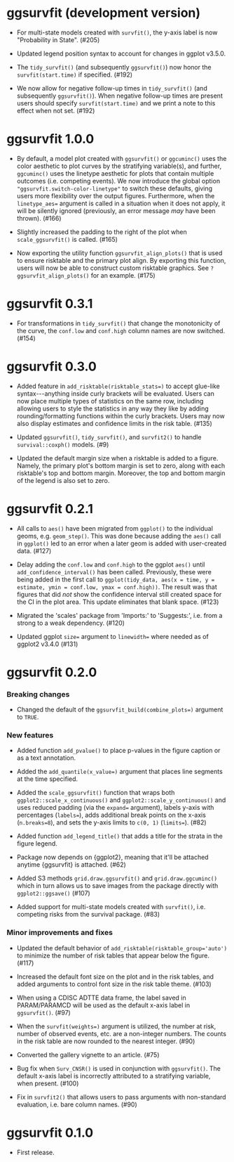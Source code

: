 # ggsurvfit (development version)

* For multi-state models created with `survfit()`, the y-axis label is now "Probability in State". (#205)

* Updated legend position syntax to account for changes in ggplot v3.5.0.

* The `tidy_survfit()` (and subsequently `ggsurvfit()`) now honor the `survfit(start.time)` if specified. (#192)

* We now allow for negative follow-up times in `tidy_survfit()` (and subsequently `ggsurvfit()`). When negative follow-up times are present users should specify `survfit(start.time)` and we print a note to this effect when not set. (#192) 

# ggsurvfit 1.0.0

* By default, a model plot created with `ggsurvfit()` or `ggcuminc()` uses the color aesthetic to plot curves by the stratifying variable(s), and further, `ggcuminc()` uses the linetype aesthetic for plots that contain multiple outcomes (i.e. competing events). We now introduce the global option `"ggsurvfit.switch-color-linetype"` to switch these defaults, giving users more flexibility over the output figures. Furthermore, when the `linetype_aes=` argument is called in a situation when it does not apply, it will be silently ignored (previously, an error message _may_ have been thrown). (#166)

* Slightly increased the padding to the right of the plot when `scale_ggsurvfit()` is called. (#165)

* Now exporting the utility function `ggsurvfit_align_plots()` that is used to ensure risktable and the primary plot align. By exporting this function, users will now be able to construct custom risktable graphics. See `?ggsurvfit_align_plots()` for an example. (#175)

# ggsurvfit 0.3.1

* For transformations in `tidy_survfit()` that change the monotonicity of the curve, the `conf.low` and `conf.high` column names are now switched. (#154)

# ggsurvfit 0.3.0

* Added feature in `add_risktable(risktable_stats=)` to accept glue-like syntax---anything inside curly brackets will be evaluated. Users can now place multiple types of statistics on the same row, including allowing users to style the statistics in any way they like by adding rounding/formatting functions within the curly brackets. Users may now also display estimates and confidence limits in the risk table. (#135)

* Updated `ggsurvfit()`, `tidy_survfit()`, and `survfit2()` to handle `survival::coxph()` models. (#9)

* Updated the default margin size when a risktable is added to a figure. Namely, the primary plot's bottom margin is set to zero, along with each risktable's top and bottom margin. Moreover, the top and bottom margin of the legend is also set to zero.

# ggsurvfit 0.2.1

* All calls to `aes()` have been migrated from `ggplot()` to the individual geoms, e.g. `geom_step()`. This was done because adding the `aes()` call in `ggplot()` led to an error when a later geom is added with user-created data. (#127)

* Delay adding the `conf.low` and `conf.high` to the ggplot `aes()` until `add_confidence_interval()` has been called. Previously, these were being added in the first call to `ggplot(tidy_data, aes(x = time, y = estimate, ymin = conf.low, ymax = conf.high))`. The result was that figures that did _not_ show the confidence interval still created space for the CI in the plot area. This update eliminates that blank space. (#123)

* Migrated the 'scales' package from 'Imports:' to 'Suggests:', i.e. from a strong to a weak dependency. (#120)

* Updated ggplot `size=` argument to `linewidth=` where needed as of ggplot2 v3.4.0 (#131)

# ggsurvfit 0.2.0

### Breaking changes

* Changed the default of the `ggsurvfit_build(combine_plots=)` argument to `TRUE`.

### New features

* Added function `add_pvalue()` to place p-values in the figure caption or as a text annotation.

* Added the `add_quantile(x_value=)` argument that places line segments at the time specified.

* Added the `scale_ggsurvfit()` function that wraps both `ggplot2::scale_x_continuous()` and `ggplot2::scale_y_continuous()` and uses reduced padding (via the `expand=` argument), labels y-axis with percentages (`labels=`), adds additional break points on the x-axis (`n.breaks=8`), and sets the y-axis limits to `c(0, 1)` (`limits=`). (#82)

* Added function `add_legend_title()` that adds a title for the strata in the figure legend. 

* Package now depends on {ggplot2}, meaning that it'll be attached anytime {ggsurvfit} is attached. (#62)

* Added S3 methods `grid.draw.ggsurvfit()` and `grid.draw.ggcuminc()` which in turn allows us to save images from the package directly with `ggplot2::ggsave()` (#107)

* Added support for multi-state models created with `survfit()`, i.e. competing risks from the survival package. (#83)

### Minor improvements and fixes

* Updated the default behavior of `add_risktable(risktable_group='auto')` to minimize the number of risk tables that appear below the figure. (#117) 

* Increased the default font size on the plot and in the risk tables, and added arguments to control font size in the risk table theme. (#103) 

* When using a CDISC ADTTE data frame, the label saved in PARAM/PARAMCD will be used as the default x-axis label in `ggsurvfit()`. (#97)

* When the `survfit(weights=)` argument is utilized, the number at risk, number of observed events, etc. are a non-integer numbers. The counts in the risk table are now rounded to the nearest integer. (#90)

* Converted the gallery vignette to an article. (#75)

* Bug fix when `Surv_CNSR()` is used in conjunction with `ggsurvfit()`. The default x-axis label is incorrectly attributed to a stratifying variable, when present. (#100)

* Fix in `survfit2()` that allows users to pass arguments with non-standard evaluation, i.e. bare column names. (#90)

# ggsurvfit 0.1.0

* First release.
